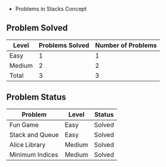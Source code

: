 * Problems in Stacks Concept

Problem Solved
---
|Level|Problems Solved|Number of Problems|
|-----|---------------|------------------|
|Easy|1|1|
|Medium|2|2|
|Total|3|3|


Problem Status
---
|Problem|Level|Status|
|-------|-----|------|
|Fun Game<Capillary>|Easy|Solved|
|Stack and Queue <Nissan>|Easy|Solved|
|Alice Library|Medium|Solved|
|Minimum Indices|Medium|Solved|
